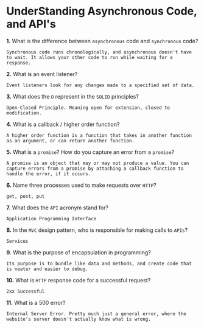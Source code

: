 # UnderStanding Asynchronous Code, and API's

**1.** What is the difference between `asynchronous` code and `synchronous` code?
<!-- enter you answer in the space below -->
```
Synchronous code runs chronologically, and asynchronous doesn't have to wait. It allows your other code to run while waiting for a response.
```
**2.** What is an event listener?
<!-- enter you answer in the space below -->
```
Event listeners look for any changes made to a specified set of data.
```
**3.** What does the `O` represent in the `SOLID` principles?
<!-- enter you answer in the space below -->
```
Open-Closed Principle. Meaning open for extension, closed to modification.
```
**4.** What is a callback / higher order function?
<!-- enter you answer in the space below -->
```
A higher order function is a function that takes in another function as an argument, or can return another function.
```
**5.** What is a `promise`? How do you capture an error from a `promise`?
<!-- enter you answer in the space below -->
```
A promise is an object that may or may not produce a value. You can capture errors from a promise by attaching a callback function to handle the error, if it occurs.
```
**6.** Name three processes used to make requests over `HTTP`?
<!-- enter you answer in the space below -->
```
get, post, put
```
**7.** What does the `API` acronym stand for?
<!-- enter you answer in the space below -->
```
Application Programming Interface
```
**8.** In the `MVC` design pattern, who is responsible for making calls to `APIs`?
<!-- enter you answer in the space below -->
```
Services
```
**9.** What is the purpose of encapsulation in programming?
<!-- enter you answer in the space below -->
```
Its purpose is to bundle like data and methods, and create code that is neater and easier to debug.
```
**10.** What is `HTTP` response code for a successful request?
<!-- enter you answer in the space below -->
```
2xx Successful
```
**11.** What is a 500 error?
<!-- enter you answer in the space below -->
```
Internal Server Error. Pretty much just a general error, where the website's server doesn't actually know what is wrong.
```